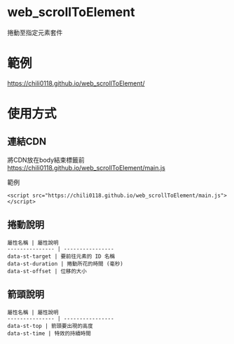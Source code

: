 # web_scrollToElement
捲動至指定元素套件

# 範例
https://chili0118.github.io/web_scrollToElement/

# 使用方式

## 連結CDN
將CDN放在body結束標籤前
https://chili0118.github.io/web_scrollToElement/main.js

範例
```
<script src="https://chili0118.github.io/web_scrollToElement/main.js"></script>
```


## 捲動說明

    屬性名稱 | 屬性說明
    --------------- | ----------------
    data-st-target | 要前往元素的 ID 名稱
    data-st-duration | 捲動所花的時間 (毫秒)
    data-st-offset | 位移的大小

## 箭頭說明

    屬性名稱 | 屬性說明
    --------------- | ----------------
    data-st-top | 箭頭要出現的高度
    data-st-time | 特效的持續時間
